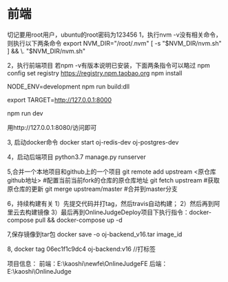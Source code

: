 # 前端
切记要用root用户，ubuntu的root密码为123456
1，执行nvm -v没有相关命令，则执行以下两条命令
export NVM_DIR="/root/.nvm"
[ -s "$NVM_DIR/nvm.sh" ] && \. "$NVM_DIR/nvm.sh"

2，执行前端项目
若npm -v有版本说明已安装，下面两条指令可以略过
npm config set registry https://registry.npm.taobao.org
npm install

NODE_ENV=development npm run build:dll

export TARGET=http://127.0.0.1:8000

npm run dev

用http://127.0.0.1:8080/访问即可

3, 启动docker命令
 docker start oj-redis-dev oj-postgres-dev


4，启动后端项目
python3.7 manage.py runserver

5,合并一个本地项目和github上的一个项目
git remote add upstream <原仓库github地址>    #配置当前当前fork的仓库的原仓库地址
git fetch upstream    #获取原仓库的更新
git merge upstream/master    #合并到master分支

6，持续构建有关
1）先提交代码并打tag，然后travis自动构建；
2）然后再到阿里云去构建镜像
3）最后再到OnlineJudgeDeploy项目下执行指令：docker-compose pull && docker-compose up -d

7,保存镜像到tar包
docker save -o oj-backend_v16.tar image_id

8,
docker tag 06ec1f1c9dc4 oj-backend:v16 //打标签

项目信息：
前端：E:\kaoshi\newfe\OnlineJudgeFE
后端：E:\kaoshi\OnlineJudge
